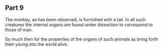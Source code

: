 ## Part 9

The monkey, as has been observed, is furnished with a tail.
In all such creatures the internal organs are found under dissection to correspond to those of man.

So much then for the properties of the organs of such animals as bring forth their young into the world alive.

